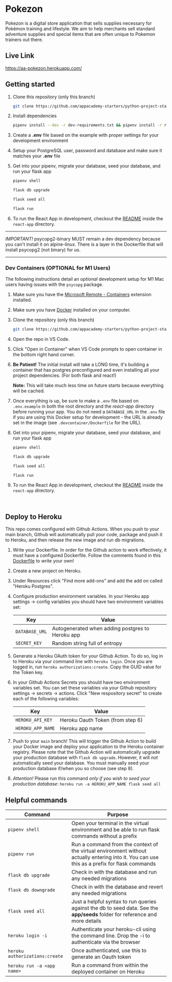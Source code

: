 # Pokezon

Pokezon is a digital store application that sells supplies necessary for Pokémon training and lifestyle. We aim to help merchants sell standard adventure supplies
and special items that are often unique to Pokemon trainers out there.

## Live Link
https://aa-pokezon.herokuapp.com/

## Getting started
1. Clone this repository (only this branch)

   ```bash
   git clone https://github.com/appacademy-starters/python-project-starter.git
   ```

2. Install dependencies

      ```bash
      pipenv install --dev -r dev-requirements.txt && pipenv install -r requirements.txt
      ```

3. Create a **.env** file based on the example with proper settings for your
   development environment
4. Setup your PostgreSQL user, password and database and make sure it matches your **.env** file

5. Get into your pipenv, migrate your database, seed your database, and run your flask app

   ```bash
   pipenv shell
   ```

   ```bash
   flask db upgrade
   ```

   ```bash
   flask seed all
   ```

   ```bash
   flask run
   ```

6. To run the React App in development, checkout the [README](./react-app/README.md) inside the `react-app` directory.

***


*IMPORTANT!*
   psycopg2-binary MUST remain a dev dependency because you can't install it on alpine-linux.
   There is a layer in the Dockerfile that will install psycopg2 (not binary) for us.
***

### Dev Containers (OPTIONAL for M1 Users)
The following instructions detail an *optional* development setup for M1 Mac users having issues with the `psycopg` package.

1. Make sure you have the [Microsoft Remote - Containers](https://marketplace.visualstudio.com/items?itemName=ms-vscode-remote.remote-containers) extension installed.
2. Make sure you have [Docker](https://www.docker.com/products/docker-desktop/) installed on your computer.
3. Clone the repository (only this branch)
   ```bash
   git clone https://github.com/appacademy-starters/python-project-starter.git
   ```
4. Open the repo in VS Code.
5. Click "Open in Container" when VS Code prompts to open container in the bottom right hand corner.
6. **Be Patient!** The initial install will take a LONG time, it's building a container that has postgres preconfigured and even installing all your project dependencies. (For both flask and react!)

   **Note:** This will take much less time on future starts because everything will be cached.

7. Once everything is up, be sure to make a `.env` file based on `.env.example` in both the root directory and the *react-app* directory before running your app. You do not need a `DATABASE_URL` in the `.env` file if you are using this Docker setup for development - the URL is already set in the image (see `.devcontainer/Dockerfile` for the URL).

8. Get into your pipenv, migrate your database, seed your database, and run your flask app

   ```bash
   pipenv shell
   ```

   ```bash
   flask db upgrade
   ```

   ```bash
   flask seed all
   ```

   ```bash
   flask run
   ```

9. To run the React App in development, checkout the [README](./react-app/README.md) inside the `react-app` directory.

<br>

## Deploy to Heroku
This repo comes configured with Github Actions. When you push to your main branch, Github will automatically pull your code, package and push it to Heroku, and then release the new image and run db migrations.

1. Write your Dockerfile. In order for the Github action to work effectively, it must have a configured Dockerfile. Follow the comments found in this [Dockerfile](./Dockerfile) to write your own!

2. Create a new project on Heroku.

3. Under Resources click "Find more add-ons" and add the add on called "Heroku Postgres".

4. Configure production environment variables. In your Heroku app settings -> config variables you should have two environment variables set:

   |    Key          |    Value    |
   | -------------   | ----------- |
   | `DATABASE_URL`  | Autogenerated when adding postgres to Heroku app |
   | `SECRET_KEY`    | Random string full of entropy |

5. Generate a Heroku OAuth token for your Github Action. To do so, log in to Heroku via your command line with `heroku login`. Once you are logged in, run `heroku authorizations:create`. Copy the GUID value for the Token key.

6. In your Github Actions Secrets you should have two environment variables set. You can set these variables via your Github repository settings -> secrets -> actions. Click "New respository secret" to create
each of the following variables:

   |    Key            |    Value    |
   | -------------     | ----------- |
   | `HEROKU_API_KEY`  | Heroku Oauth Token (from step 6)|
   | `HEROKU_APP_NAME` | Heroku app name    |

7. Push to your `main` branch! This will trigger the Github Action to build your Docker image and deploy your application to the Heroku container registry. Please note that the Github Action will automatically upgrade your production database with `flask db upgrade`. However, it will *not* automatically seed your database. You must manually seed your production database if/when you so choose (see step 8).

8. *Attention!* Please run this command *only if you wish to seed your production database*: `heroku run -a HEROKU_APP_NAME flask seed all`

## Helpful commands
|    Command            |    Purpose    |
| -------------         | ------------- |
| `pipenv shell`        | Open your terminal in the virtual environment and be able to run flask commands without a prefix |
| `pipenv run`          | Run a command from the context of the virtual environment without actually entering into it. You can use this as a prefix for flask commands  |
| `flask db upgrade`    | Check in with the database and run any needed migrations  |
| `flask db downgrade`  | Check in with the database and revert any needed migrations  |
| `flask seed all`      | Just a helpful syntax to run queries against the db to seed data. See the **app/seeds** folder for reference and more details |
| `heroku login -i`      | Authenticate your heroku-cli using the command line. Drop the -i to authenticate via the browser |
| `heroku authorizations:create` | Once authenticated, use this to generate an Oauth token |
| `heroku run -a <app name>` | Run a command from within the deployed container on Heroku |
